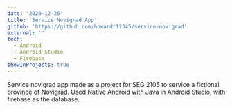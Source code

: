 ```yaml
---
date: '2020-12-26'
title: 'Service Novigrad App'
github: 'https://github.com/howardt12345/service-novigrad'
external: ''
tech:
  - Android
  - Android Studio
  - Firebase
showInProjects: true
---
```


Service novigrad app made as a project for SEG 2105 to service a fictional province of Novigrad. Used Native Android with Java in Android Studio, with firebase as the database.
